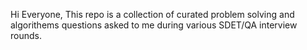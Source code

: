 Hi Everyone, This repo is a collection of curated problem solving and algorithems questions asked to me during various SDET/QA interview rounds.
